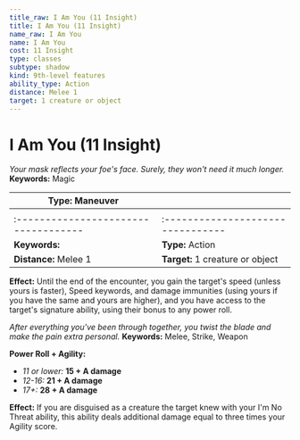 ```yaml
---
title_raw: I Am You (11 Insight)
title: I Am You (11 Insight)
name_raw: I Am You
name: I Am You
cost: 11 Insight
type: classes
subtype: shadow
kind: 9th-level features
ability_type: Action
distance: Melee 1
target: 1 creature or object
---
```


# I Am You (11 Insight)

*Your mask reflects your foe's face. Surely, they won't need it much longer.* **Keywords:** Magic

| **Type:** Maneuver                   |                                   |
| ------------------------------------ | --------------------------------- |
|                                      |                                   |
| :----------------------------------- | :-------------------------------- |
| **Keywords:**                        | **Type:** Action                  |
| **Distance:** Melee 1                | **Target:** 1 creature or object  |

**Effect:** Until the end of the encounter, you gain the target's speed (unless yours is faster), Speed keywords, and damage immunities (using yours if you have the same and yours are higher), and you have access to the target's signature ability, using their bonus to any power roll.

*After everything you've been through together, you twist the blade and make the pain extra personal.* **Keywords:** Melee, Strike, Weapon

**Power Roll + Agility:**

- *11 or lower:* **15 + A damage**
- *12-16:* **21 + A damage**
- *17+:* **28 + A damage**

**Effect:** If you are disguised as a creature the target knew with your I'm No Threat ability, this ability deals additional damage equal to three times your Agility score.
